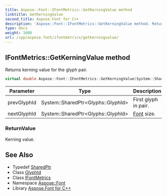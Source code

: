 ```yaml
---
title: Aspose::Font::IFontMetrics::GetKerningValue method
linktitle: GetKerningValue
second_title: Aspose.Font for C++
description: 'Aspose::Font::IFontMetrics::GetKerningValue method. Returns kerning value for the glyph pair in C++.'
type: docs
weight: 1600
url: /cpp/aspose.font/ifontmetrics/getkerningvalue/
---
```

## IFontMetrics::GetKerningValue method


Returns kerning value for the glyph pair.

```cpp
virtual double Aspose::Font::IFontMetrics::GetKerningValue(System::SharedPtr<Glyphs::GlyphId> prevGlyphId, System::SharedPtr<Glyphs::GlyphId> nextGlyphId)=0
```


| Parameter | Type | Description |
| --- | --- | --- |
| prevGlyphId | System::SharedPtr\<Glyphs::GlyphId\> | First glyph in pair. |
| nextGlyphId | System::SharedPtr\<Glyphs::GlyphId\> | [Font](../../font/) size. |

### ReturnValue

Kerning value.

## See Also

* Typedef [SharedPtr](../../../system/sharedptr/)
* Class [GlyphId](../../../aspose.font.glyphs/glyphid/)
* Class [IFontMetrics](../)
* Namespace [Aspose::Font](../../)
* Library [Aspose.Font for C++](../../../)
